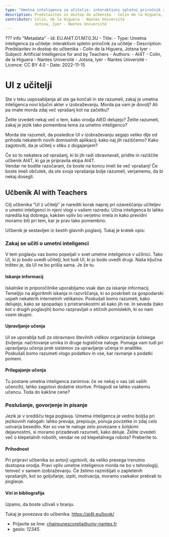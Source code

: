 ```yaml
---
type: "Umetna inteligenca za učitelje: interaktivni spletni priročnik za učitelje"
description: Predstavitev in dostop do učbenika - Colin de la Higuera, Jotsna Iyer
contributor: Colin, de la Higuera - Nantes Université
             Jotsna, Iyer - Nantes Université
---
```

??? info "Metadata"
    - Id: EU.AI4T.O1.M7.0.3U
    - Title: 
    - Type: Umetna inteligenca za učitelje: interaktivni spletni priročnik za učitelje
    - Description: Predstavitev in dostop do učbenika - Colin de la Higuera, Jotsna Iyer
    - Subject: Artificial Intelligence for and by Teachers
    - Authors:
        - AI4T 
        - Colin, de la Higuera - Nantes Université
        - Jotsna, Iyer - Nantes Université
    - Licence: CC BY 4.0
    - Date: 2022-11-15

# UI z učitelji

Ste v teku usposabljanja ali ste ga končali in ste razumeli, zakaj je umetna inteligenca novi ključni akter v izobraževanju. Morda pa vam je dovolj? Ali pa imate morda zdaj več vprašanj kot na začetku?

Želite izvedeti nekaj več o tem, kako orodja AIED delujejo? Želite razumeti, zakaj je jezik tako pomembna tema za umetno inteligenco?

Morda ste razumeli, da posledice UI v izobraževanju segajo veliko dlje od prihoda nekaterih novih domiselnih aplikacij: kako naj jih raziščemo? Kako zagotoviti, da je učitelj v stiku z dogajanjem?

Če so to nekatera od vprašanj, ki bi jih radi obravnavali, pridite in raziščite učbenik AI4T, ki ga je pripravila ekipa AI4T.  
Vendar ne bodite razočarani, če boste na koncu imeli še več vprašanj! Če boste imeli občutek, da ste svoja vprašanja bolje razumeli, verjamemo, da bi nekaj dosegli.

## Učbenik AI with Teachers

Cilj učbenika "UI z učitelji" je narediti korak naprej pri ozaveščanju učiteljev o umetni inteligenci in njeni vlogi v vašem razredu: Učna inteligenca bi lahko naredila kaj dobrega, kakšen vpliv bo verjetno imela in kako previdni moramo biti pri tem, kar je prav tako pomembno.

Učbenik je sestavljen iz šestih glavnih poglavij. Tukaj je kratek opis:

### Zakaj se učiti o umetni inteligenci

V tem poglavju vas bomo popeljali v svet umetne inteligence v učilnici.
Tako UI, ki jo bodo uvedli učitelji, kot tudi UI, ki jo bodo uvedli drugi. Naša ključna trditev je, da UI ne bo prišla sama. Je že tu.

#### Iskanje informacij

Iskalnike in priporočilnike uporabljamo vsak dan za iskanje informacij. Temeljijo na algoritmih iskanja in razvrščanja, ki so poskrbeli za gospodarski uspeh nekaterih internetnih velikanov. Poskušali bomo razumeti, kako delujejo, kako se spopadajo s pristranskostmi ali kako jih ne. In seveda (tako kot v drugih poglavjih) bomo razpravljali o etičnih pomislekih, ki so nam vsem skupni.

#### Upravljanje učenja

UI se uporablja tudi za obravnavo številnih vidikov organizacije šolskega življenja: načrtovanje urnika in druge logistične naloge. Pomaga vam tudi pri upravljanju učenja prek sistemov za upravljanje učenja in analitike. Poskušali bomo razumeti vlogo podatkov in vse, kar ravnanje s podatki pomeni.

#### Prilagajanje učenja

Tu postane umetna inteligenca zanimiva: če ve nekaj o vas (ali vaših učencih), lahko zagotovi dodatne storitve. Prilagodi se lahko vsakemu učencu. Toda do kakšne cene?

### Poslušanje, govorjenje in pisanje

Jezik je v središču tega poglavja. Umetna inteligenca je vedno boljša pri jezikovnih nalogah: lahko prevaja, prepisuje, ponuja povzetke in zdaj celo ustvarja besedilo. Ker so vse te naloge zelo povezane s šolskimi dejavnostmi, si moramo prizadevati razumeti, kako deluje. Želite izvedeti več o klepetalnih robotih, vendar ne od klepetalnega robota? Preberite to.

#### Prihodnost

Pri pripravi učbenika so avtorji ugotovili, da veliko presega trenutno dostopna orodja. Pravi vpliv umetne inteligence morda ne bo v tehnologiji, temveč v samem izobraževanju. Če želimo razmišljati o zapletenih vprašanjih, kot so goljufanje, izpiti, motivacija, moramo vsekakor prebrati to poglavje.

#### Viri in bibliografija

Upamo, da boste uživali v branju.

Tukaj je povezava do učbenika: https://ai4t.eu/book/

- Prijavite se Ime: chaireunescorelia@univ-nantes.fr
- geslo: _12345_.
